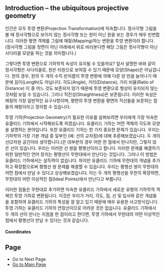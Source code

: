 <script type="text/javascript" src="http://cdn.mathjax.org/mathjax/latest/MathJax.js?config=default"></script>

## Introduction – the ubiquitous projective geometry

인간은 모두 투영 변환(Projection Transformation)에 익숙합니다. 정사각형 그림을 볼 때 정사각형으로 보이지 않는 정사각형 또는 원이 아닌 원을 보는 경우가 매우 빈번합니다. 이러한 평면 객체를 그림에 매핑(Mapping)하는 변환을 투영 변환이라 합니다. (정사각형 그림을 정면이 아닌 아래에서 위로 바라본다면 해당 그림은 정사각형이 아닌 사다리꼴 모양을 하는 것을 의미합니다.)

그렇다면 투영 변환으로 기하학적 속성이 유지될 수 있을까요? 앞서 설명한 바와 같이 정사각형은 사다리꼴로, 원은 타원으로 보여질 수 있기 때문에 모양(Shape)은 아닐겁니다. 원의 경우, 원의 두 개의 수직 반지름이 투영 변환에 의해 다른 양 만큼 늘어나기 때문에 길이(Length)도 아닙니다. 각도(Angle), 거리(Distance), 거리 비율(Ratio of Distance) 이 중 어느 것도 보존되지 않기 때문에 투영 변환으로 형상이 유지되지 않는 것처럼 보일 수 있습니다. 그러나 직진성(Straightness)은 보존됩니다. 이러한 속성은 매핑의 가장 일반적인 요구사항이며, 평면의 투영 변환을 평면의 직선들을 보존하는 점들의 매핑이라고 정의할 수 있습니다.

투영 기하(Projection Geometry)가 필요한 이유를 살펴보려면 우리에게 가장 익숙한 유클리드 기하에서 시작해보도록 하겠습니다. 유클리드 기하는 어떤 객체의 각도와 모양을 설명하는 분야입니다. 또한 유클리드 기하는 한 가지 중요한 문제가 있습니다. 우리는 기하학의 가장 기본 개념 중 일부인 (예: 선의 교차점)에 대해 추론해보겠습니다. 두 개의 선(2차원 공간이라 생각합니다.)은 대부분의 경우 어떤 한 점에서 만나지만, 그렇지 않은 선이 있습니다. 우리는 이러한 선 쌍을 평행선이라고 합니다. 이러한 문제를 해결하기 위한 일반적인 언어 장치는 평행선이 무한대에서 만난다는 것입니다. 그러나 이 방법은 유클리드 기하에서는 설득력이 없습니다. 하지만 유클리드 기하에 무한대의 개념을 추가하고 확장함으로써 평행선 쌍 문제를 해결할 수 있습니다. 우리는 평행선 쌍이 무한대의 어떤 점에서 만날 수 있다고 상상해보겠습니다. 이는 두 개의 평행선을 무한히 확장하면, 무한대의 어떤 이상적인 점(Ideal Points)에서 만난다고 부릅니다.

이러한 점들은 무한대로 추가하면 익숙한 유클리드 기하에서 새로운 유형의 기하학적 객체인 투영 기하로 변환됩니다. 이것은 우리가 거리, 각도, 점, 선 및 입사와 같은 개념들을 포함하여 유클리드 기하의 특성을 잘 알고 있기 때문에 매우 유용한 사고방식입니다. 투영 기하는 유클리드 기하의 연장선이므로 어려운 것은 없습니다. 유클리드 기하에서 두 개의 선이 만나는 지점을 한 점이라고 한다면, 투영 기하에서 무한대의 어떤 이상적인 점에서 평행선이 만날 수 있다는 것과 같습니다.

#### Coordinates


## Page
- Go to Next Page
- [Go to Main Page](https://teamadkr.github.io/Miltiple-View-Geometry-in-Computer-Vision/)
